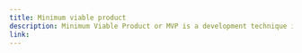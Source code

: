 ```yaml
---
title: Minimum viable product
description: Minimum Viable Product or MVP is a development technique in which a new product is introduced in the market with basic features, but enough to get the attention of the consumers. The final product is released in the market only after getting sufficient feedback from the product's initial users.
link:
---
```

